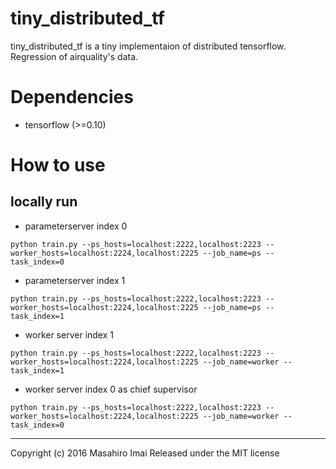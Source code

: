 # tiny_distributed_tf
tiny_distributed_tf is a tiny implementaion of distributed tensorflow. Regression of airquality's data. 

# Dependencies
- tensorflow (>=0.10)

# How to use
## locally run
- parameterserver index 0
```
python train.py --ps_hosts=localhost:2222,localhost:2223 --worker_hosts=localhost:2224,localhost:2225 --job_name=ps --task_index=0
```

- parameterserver index 1
```
python train.py --ps_hosts=localhost:2222,localhost:2223 --worker_hosts=localhost:2224,localhost:2225 --job_name=ps --task_index=1
```

- worker server index 1
```
python train.py --ps_hosts=localhost:2222,localhost:2223 --worker_hosts=localhost:2224,localhost:2225 --job_name=worker --task_index=1
```

- worker server index 0 as chief supervisor
```
python train.py --ps_hosts=localhost:2222,localhost:2223 --worker_hosts=localhost:2224,localhost:2225 --job_name=worker --task_index=0
```

---

Copyright (c) 2016 Masahiro Imai
Released under the MIT license
